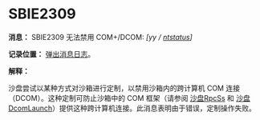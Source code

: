 # SBIE2309

**消息：** SBIE2309 无法禁用 COM+/DCOM: _[yy / [ntstatus](NtStatusCodes.md)]_

**记录位置：** [弹出消息日志](PopupMessageLog.md)。

**解释：**

沙盘尝试以某种方式对沙箱进行定制，以禁用沙箱内的跨计算机 COM 连接（DCOM）。这种定制可防止沙箱中的 COM 框架（请参阅 [沙盘RpcSs](ServicePrograms.md#远程过程调用-rpc) 和 [沙盘DcomLaunch](ServicePrograms.md#dcom-服务器进程启动器)）提供这种跨计算机连接。此消息表明由于错误，定制操作失败。
